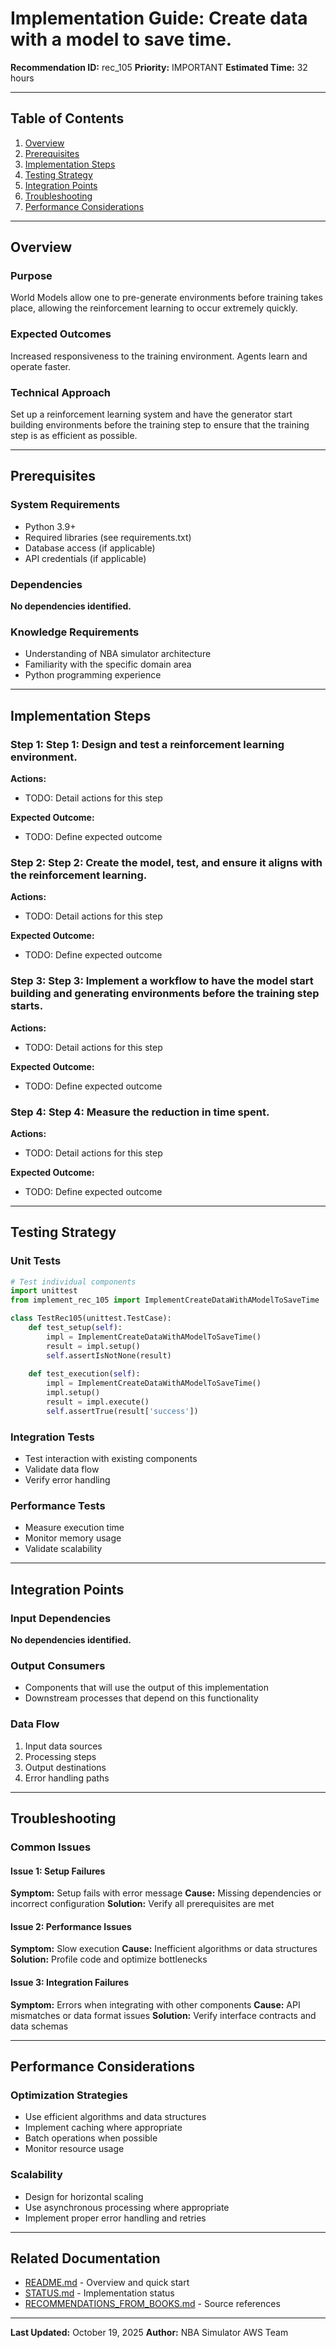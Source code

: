 # Implementation Guide: Create data with a model to save time.

**Recommendation ID:** rec_105
**Priority:** IMPORTANT
**Estimated Time:** 32 hours

---

## Table of Contents

1. [Overview](#overview)
2. [Prerequisites](#prerequisites)
3. [Implementation Steps](#implementation-steps)
4. [Testing Strategy](#testing-strategy)
5. [Integration Points](#integration-points)
6. [Troubleshooting](#troubleshooting)
7. [Performance Considerations](#performance-considerations)

---

## Overview

### Purpose

World Models allow one to pre-generate environments before training takes place, allowing the reinforcement learning to occur extremely quickly.

### Expected Outcomes

Increased responsiveness to the training environment. Agents learn and operate faster.

### Technical Approach

Set up a reinforcement learning system and have the generator start building environments before the training step to ensure that the training step is as efficient as possible.

---

## Prerequisites

### System Requirements

- Python 3.9+
- Required libraries (see requirements.txt)
- Database access (if applicable)
- API credentials (if applicable)

### Dependencies

**No dependencies identified.**

### Knowledge Requirements

- Understanding of NBA simulator architecture
- Familiarity with the specific domain area
- Python programming experience

---

## Implementation Steps

### Step 1: Step 1: Design and test a reinforcement learning environment.

**Actions:**
- TODO: Detail actions for this step

**Expected Outcome:**
- TODO: Define expected outcome

### Step 2: Step 2: Create the model, test, and ensure it aligns with the reinforcement learning.

**Actions:**
- TODO: Detail actions for this step

**Expected Outcome:**
- TODO: Define expected outcome

### Step 3: Step 3: Implement a workflow to have the model start building and generating environments before the training step starts.

**Actions:**
- TODO: Detail actions for this step

**Expected Outcome:**
- TODO: Define expected outcome

### Step 4: Step 4: Measure the reduction in time spent.

**Actions:**
- TODO: Detail actions for this step

**Expected Outcome:**
- TODO: Define expected outcome



---

## Testing Strategy

### Unit Tests

```python
# Test individual components
import unittest
from implement_rec_105 import ImplementCreateDataWithAModelToSaveTime

class TestRec105(unittest.TestCase):
    def test_setup(self):
        impl = ImplementCreateDataWithAModelToSaveTime()
        result = impl.setup()
        self.assertIsNotNone(result)
    
    def test_execution(self):
        impl = ImplementCreateDataWithAModelToSaveTime()
        impl.setup()
        result = impl.execute()
        self.assertTrue(result['success'])
```

### Integration Tests

- Test interaction with existing components
- Validate data flow
- Verify error handling

### Performance Tests

- Measure execution time
- Monitor memory usage
- Validate scalability

---

## Integration Points

### Input Dependencies

**No dependencies identified.**

### Output Consumers

- Components that will use the output of this implementation
- Downstream processes that depend on this functionality

### Data Flow

1. Input data sources
2. Processing steps
3. Output destinations
4. Error handling paths

---

## Troubleshooting

### Common Issues

#### Issue 1: Setup Failures

**Symptom:** Setup fails with error message
**Cause:** Missing dependencies or incorrect configuration
**Solution:** Verify all prerequisites are met

#### Issue 2: Performance Issues

**Symptom:** Slow execution
**Cause:** Inefficient algorithms or data structures
**Solution:** Profile code and optimize bottlenecks

#### Issue 3: Integration Failures

**Symptom:** Errors when integrating with other components
**Cause:** API mismatches or data format issues
**Solution:** Verify interface contracts and data schemas

---

## Performance Considerations

### Optimization Strategies

- Use efficient algorithms and data structures
- Implement caching where appropriate
- Batch operations when possible
- Monitor resource usage

### Scalability

- Design for horizontal scaling
- Use asynchronous processing where appropriate
- Implement proper error handling and retries

---

## Related Documentation

- [README.md](README.md) - Overview and quick start
- [STATUS.md](STATUS.md) - Implementation status
- [RECOMMENDATIONS_FROM_BOOKS.md](RECOMMENDATIONS_FROM_BOOKS.md) - Source references

---

**Last Updated:** October 19, 2025
**Author:** NBA Simulator AWS Team
